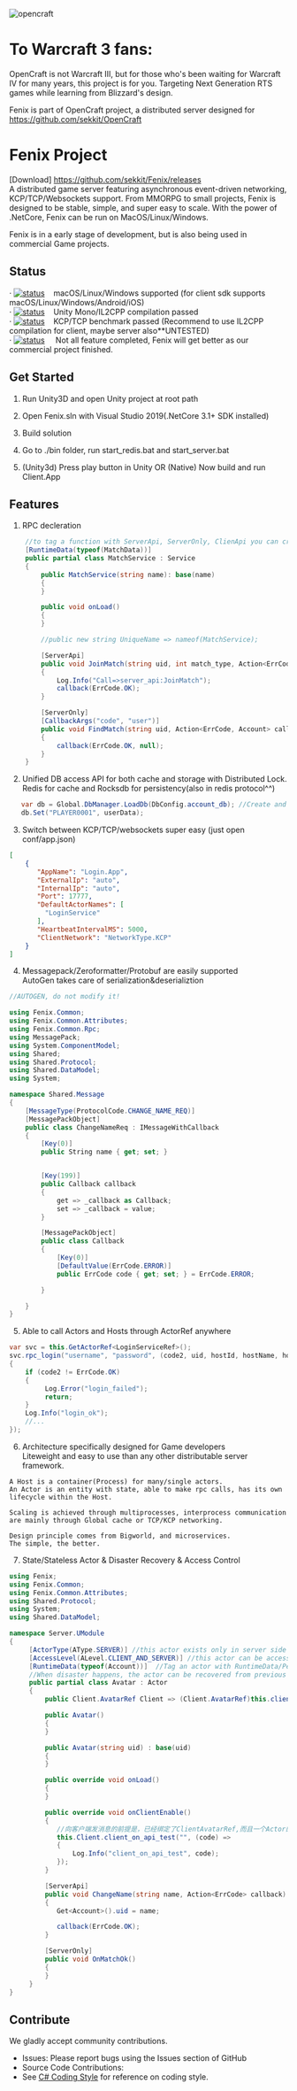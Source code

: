 
![opencraft](https://user-images.githubusercontent.com/25851211/88820973-97f71800-d1f4-11ea-93cc-7be9bad7d147.png)

   
# To Warcraft 3 fans:
OpenCraft is not Warcraft III, but for those who's been waiting for Warcraft IV for many years,
this project is for you. Targeting Next Generation RTS games while learning from Blizzard's design.

Fenix is part of OpenCraft project, a distributed server designed for https://github.com/sekkit/OpenCraft


# Fenix Project
 
[Download] https://github.com/sekkit/Fenix/releases<br>
A distributed game server featuring asynchronous event-driven networking, KCP/TCP/Websockets support.
From MMORPG to small projects, Fenix is designed to be stable, simple, and super easy to scale.
With the power of .NetCore, Fenix can be run on MacOS/Linux/Windows.

Fenix is in a early stage of development, but is also being used in commercial Game projects.

## Status
   

· [![status](https://img.shields.io/badge/Passed%3F-yes-green.svg)]()&nbsp;&nbsp;&nbsp;&nbsp;macOS/Linux/Windows supported (for client sdk supports macOS/Linux/Windows/Android/iOS)<br>
· [![status](https://img.shields.io/badge/Passed%3F-yes-green.svg)]()&nbsp;&nbsp;&nbsp;&nbsp;Unity Mono/IL2CPP compilation passed<br>
· [![status](https://img.shields.io/badge/Passed%3F-yes-green.svg)]()&nbsp;&nbsp;&nbsp;&nbsp;KCP/TCP benchmark passed (Recommend to use IL2CPP compilation for client, maybe server also**UNTESTED)<br>
· [![status](https://img.shields.io/pypi/status/ansicolortags.svg)]()&nbsp;&nbsp;&nbsp;&nbsp;&nbsp;Not all feature completed, Fenix will get better as our commercial project finished.<br>

## Get Started

1. Run Unity3D and open Unity project at root path

2. Open Fenix.sln with Visual Studio 2019(.NetCore 3.1+ SDK installed)

3. Build solution

3. Go to ./bin folder, run start_redis.bat and start_server.bat

4. (Unity3d) Press play button in Unity OR (Native) Now build and run Client.App 

## Features

1. RPC decleration

```csharp
    //to tag a function with ServerApi, ServerOnly, ClienApi you can create a RPC protocol without effort.
    [RuntimeData(typeof(MatchData))]
    public partial class MatchService : Service
    {
        public MatchService(string name): base(name)
        {
        }

        public void onLoad()
        {
        }

        //public new string UniqueName => nameof(MatchService);

        [ServerApi] 
        public void JoinMatch(string uid, int match_type, Action<ErrCode> callback)
        {
            Log.Info("Call=>server_api:JoinMatch");
            callback(ErrCode.OK);
        } 

        [ServerOnly]
        [CallbackArgs("code", "user")]
        public void FindMatch(string uid, Action<ErrCode, Account> callback)
        {
            callback(ErrCode.OK, null);
        }
    }
```

2. Unified DB access API for both cache and storage with Distributed Lock. <br>
Redis for cache and Rocksdb for persistency(also in redis protocol^^)

```csharp
   var db = Global.DbManager.LoadDb(DbConfig.account_db); //Create and get db
   db.Set("PLAYER0001", userData);
```
3. Switch between KCP/TCP/websockets super easy (just open conf/app.json)

```json
[
    {
       "AppName": "Login.App",
       "ExternalIp": "auto",
       "InternalIp": "auto",
       "Port": 17777,
       "DefaultActorNames": [
         "LoginService"
       ],
       "HeartbeatIntervalMS": 5000,
       "ClientNetwork": "NetworkType.KCP"
    }
]
  ```
4. Messagepack/Zeroformatter/Protobuf are easily supported <br>AutoGen takes care of serialization&deserializtion
```csharp
//AUTOGEN, do not modify it!

using Fenix.Common;
using Fenix.Common.Attributes;
using Fenix.Common.Rpc;
using MessagePack; 
using System.ComponentModel;
using Shared;
using Shared.Protocol;
using Shared.DataModel;
using System; 

namespace Shared.Message
{
    [MessageType(ProtocolCode.CHANGE_NAME_REQ)]
    [MessagePackObject]
    public class ChangeNameReq : IMessageWithCallback
    {
        [Key(0)]
        public String name { get; set; }


        [Key(199)]
        public Callback callback
        {
            get => _callback as Callback;
            set => _callback = value;
        } 

        [MessagePackObject]
        public class Callback
        {
            [Key(0)]
            [DefaultValue(ErrCode.ERROR)]
            public ErrCode code { get; set; } = ErrCode.ERROR;

        }

    }
}
```

5. Able to call Actors and Hosts through ActorRef anywhere
 ```csharp
var svc = this.GetActorRef<LoginServiceRef>(); 
svc.rpc_login("username", "password", (code2, uid, hostId, hostName, hostAddress) =>
{
     if (code2 != ErrCode.OK)
     {
          Log.Error("login_failed"); 
          return;
     }
     Log.Info("login_ok");
     //...
});
 ```
 
6. Architecture specifically designed for Game developers<br>Liteweight and easy to use than any other distributable server framework.
 ```
A Host is a container(Process) for many/single actors.
An Actor is an entity with state, able to make rpc calls, has its own lifecycle within the Host.

Scaling is achieved through multiprocesses, interprocess communication are mainly through Global cache or TCP/KCP networking.

Design principle comes from Bigworld, and microservices. 
The simple, the better.
 ```
 
7. State/Stateless Actor & Disaster Recovery & Access Control
  ```csharp
using Fenix;
using Fenix.Common;
using Fenix.Common.Attributes;
using Shared.Protocol;
using System;
using Shared.DataModel;

namespace Server.UModule
{
       [ActorType(AType.SERVER)] //this actor exists only in server side
       [AccessLevel(ALevel.CLIENT_AND_SERVER)] //this actor can be accessed from both client/server
       [RuntimeData(typeof(Account))]  //Tag an actor with RuntimeData/PersistData, the DB saving process is taken care of.
       //When disaster happens, the actor can be recovered from previous state
       public partial class Avatar : Actor
       {
           public Client.AvatarRef Client => (Client.AvatarRef)this.client;

           public Avatar()
           { 
           }

           public Avatar(string uid) : base(uid)
           { 
           }

           public override void onLoad()
           { 
           }

           public override void onClientEnable()
           {
              //向客户端发消息的前提是，已经绑定了ClientAvatarRef,而且一个Actor的ClientRef不是全局可见的，只能在该host进程上调用
              this.Client.client_on_api_test("", (code) =>
              {
                  Log.Info("client_on_api_test", code);
              });
           }

           [ServerApi]
           public void ChangeName(string name, Action<ErrCode> callback)
           {
              Get<Account>().uid = name;

              callback(ErrCode.OK);
           }

           [ServerOnly]
           public void OnMatchOk()
           { 
           }
       }
}

  ```
 

## Contribute

We gladly accept community contributions.

* Issues: Please report bugs using the Issues section of GitHub
* Source Code Contributions: 
* See [C# Coding Style](https://github.com/Azure/DotNetty/wiki/C%23-Coding-Style) for reference on coding style.
